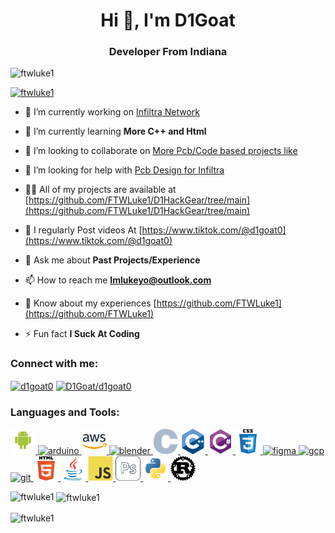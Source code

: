 <h1 align="center">Hi 👋, I'm D1Goat</h1>
<h3 align="center">Developer From Indiana</h3>

<p align="left"> <img src="https://komarev.com/ghpvc/?username=ftwluke1&label=Profile%20views&color=0e75b6&style=flat" alt="ftwluke1" /> </p>

<p align="left"> <a href="https://github.com/ryo-ma/github-profile-trophy"><img src="https://github-profile-trophy.vercel.app/?username=ftwluke1" alt="ftwluke1" /></a> </p>

- 🔭 I’m currently working on [Infiltra Network](infiltra.xyz)

- 🌱 I’m currently learning **More C++ and Html**

- 👯 I’m looking to collaborate on [More Pcb/Code based projects like](bruce.computer)

- 🤝 I’m looking for help with [Pcb Design for Infiltra](infiltra.xyz)

- 👨‍💻 All of my projects are available at [https://github.com/FTWLuke1/D1HackGear/tree/main](https://github.com/FTWLuke1/D1HackGear/tree/main)

- 📝 I regularly Post videos At [https://www.tiktok.com/@d1goat0](https://www.tiktok.com/@d1goat0)

- 💬 Ask me about **Past Projects/Experience**

- 📫 How to reach me **Imlukeyo@outlook.com**

- 📄 Know about my experiences [https://github.com/FTWLuke1](https://github.com/FTWLuke1)

- ⚡ Fun fact **I Suck At Coding**

<h3 align="left">Connect with me:</h3>
<p align="left">
<a href="https://www.youtube.com/c/d1goat0" target="blank"><img align="center" src="https://raw.githubusercontent.com/rahuldkjain/github-profile-readme-generator/master/src/images/icons/Social/youtube.svg" alt="d1goat0" height="30" width="40" /></a>
<a href="https://discord.gg/D1Goat/d1goat0" target="blank"><img align="center" src="https://raw.githubusercontent.com/rahuldkjain/github-profile-readme-generator/master/src/images/icons/Social/discord.svg" alt="D1Goat/d1goat0" height="30" width="40" /></a>
</p>

<h3 align="left">Languages and Tools:</h3>
<p align="left"> <a href="https://developer.android.com" target="_blank" rel="noreferrer"> <img src="https://raw.githubusercontent.com/devicons/devicon/master/icons/android/android-original-wordmark.svg" alt="android" width="40" height="40"/> </a> <a href="https://www.arduino.cc/" target="_blank" rel="noreferrer"> <img src="https://cdn.worldvectorlogo.com/logos/arduino-1.svg" alt="arduino" width="40" height="40"/> </a> <a href="https://aws.amazon.com" target="_blank" rel="noreferrer"> <img src="https://raw.githubusercontent.com/devicons/devicon/master/icons/amazonwebservices/amazonwebservices-original-wordmark.svg" alt="aws" width="40" height="40"/> </a> <a href="https://www.blender.org/" target="_blank" rel="noreferrer"> <img src="https://download.blender.org/branding/community/blender_community_badge_white.svg" alt="blender" width="40" height="40"/> </a> <a href="https://www.cprogramming.com/" target="_blank" rel="noreferrer"> <img src="https://raw.githubusercontent.com/devicons/devicon/master/icons/c/c-original.svg" alt="c" width="40" height="40"/> </a> <a href="https://www.w3schools.com/cpp/" target="_blank" rel="noreferrer"> <img src="https://raw.githubusercontent.com/devicons/devicon/master/icons/cplusplus/cplusplus-original.svg" alt="cplusplus" width="40" height="40"/> </a> <a href="https://www.w3schools.com/cs/" target="_blank" rel="noreferrer"> <img src="https://raw.githubusercontent.com/devicons/devicon/master/icons/csharp/csharp-original.svg" alt="csharp" width="40" height="40"/> </a> <a href="https://www.w3schools.com/css/" target="_blank" rel="noreferrer"> <img src="https://raw.githubusercontent.com/devicons/devicon/master/icons/css3/css3-original-wordmark.svg" alt="css3" width="40" height="40"/> </a> <a href="https://www.figma.com/" target="_blank" rel="noreferrer"> <img src="https://www.vectorlogo.zone/logos/figma/figma-icon.svg" alt="figma" width="40" height="40"/> </a> <a href="https://cloud.google.com" target="_blank" rel="noreferrer"> <img src="https://www.vectorlogo.zone/logos/google_cloud/google_cloud-icon.svg" alt="gcp" width="40" height="40"/> </a> <a href="https://git-scm.com/" target="_blank" rel="noreferrer"> <img src="https://www.vectorlogo.zone/logos/git-scm/git-scm-icon.svg" alt="git" width="40" height="40"/> </a> <a href="https://www.w3.org/html/" target="_blank" rel="noreferrer"> <img src="https://raw.githubusercontent.com/devicons/devicon/master/icons/html5/html5-original-wordmark.svg" alt="html5" width="40" height="40"/> </a> <a href="https://www.java.com" target="_blank" rel="noreferrer"> <img src="https://raw.githubusercontent.com/devicons/devicon/master/icons/java/java-original.svg" alt="java" width="40" height="40"/> </a> <a href="https://developer.mozilla.org/en-US/docs/Web/JavaScript" target="_blank" rel="noreferrer"> <img src="https://raw.githubusercontent.com/devicons/devicon/master/icons/javascript/javascript-original.svg" alt="javascript" width="40" height="40"/> </a> <a href="https://www.photoshop.com/en" target="_blank" rel="noreferrer"> <img src="https://raw.githubusercontent.com/devicons/devicon/master/icons/photoshop/photoshop-line.svg" alt="photoshop" width="40" height="40"/> </a> <a href="https://www.python.org" target="_blank" rel="noreferrer"> <img src="https://raw.githubusercontent.com/devicons/devicon/master/icons/python/python-original.svg" alt="python" width="40" height="40"/> </a> <a href="https://www.rust-lang.org" target="_blank" rel="noreferrer"> <img src="https://raw.githubusercontent.com/devicons/devicon/master/icons/rust/rust-plain.svg" alt="rust" width="40" height="40"/> </a> </p>

<p><img align="left" src="https://github-readme-stats.vercel.app/api/top-langs?username=ftwluke1&show_icons=true&locale=en&layout=compact" alt="ftwluke1" /></p>

<p>&nbsp;<img align="center" src="https://github-readme-stats.vercel.app/api?username=ftwluke1&show_icons=true&locale=en" alt="ftwluke1" /></p>

<p><img align="center" src="https://github-readme-streak-stats.herokuapp.com/?user=ftwluke1&" alt="ftwluke1" /></p>

